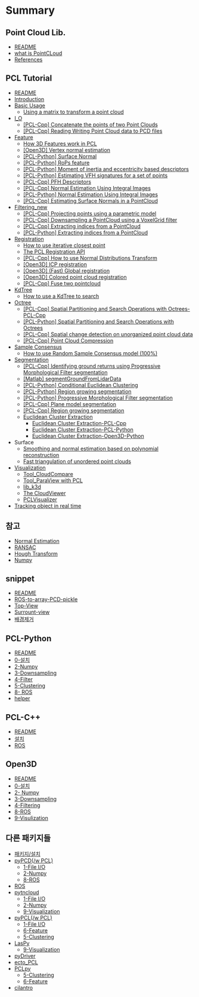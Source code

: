 # Summary

## Point Cloud Lib.

* [README](README.md)
* [what is PointCLoud](what-is-pointcloud.md)
* [References](references.md)

## PCL Tutorial

* [README](Tutorial/README.md)
* [Introduction](introduction.md)
* [Basic Usage](Tutorial/Basic-Usage/README.md)
  * [Using a matrix to transform a point cloud](Tutorial/Basic-Usage/using-a-matrix-to-transform-a-point-cloud.md)
* [I\_O](Tutorial/InputOutput/README.md)
  * [\[PCL-Cpp\] Concatenate the points of two Point Clouds](Tutorial/InputOutput/pcl-cpp-concatenate-the-points-of-two-point-clouds.md)
  * [\[PCL-Cpp\] Reading Writing Point Cloud data to PCD files](Tutorial/InputOutput/pcl-cpp-reading-writing-point-cloud-data-to-pcd-files.md)
* [Feature](Tutorial/Feature/README.md)
  * [How 3D Features work in PCL](Tutorial/Feature/how-3d-features-work-in-pcl.md)
  * [\[Open3D\] Vertex normal estimation](Tutorial/Feature/open3d-vertex-normal-estimation.md)
  * [\[PCL-Python\] Surface Normal](Tutorial/Feature/pcl-python-surface-normal.md)
  * [\[PCL-Python\] RoPs feature](Tutorial/Feature/pcl-python-rops-feature.md)
  * [\[PCL-Python\] Moment of inertia and eccentricity based descriptors](Tutorial/Feature/pcl-python-moment-of-inertia-and-eccentricity-based-descriptors.md)
  * [\[PCL-Python\] Estimating VFH signatures for a set of points](Tutorial/Feature/pcl-python-estimating-vfh-signatures-for-a-set-of-points.md)
  * [\[PCL-Cpp\] PFH Descriptors](Tutorial/Feature/pcl-cpp-pfh-descriptors.md)
  * [\[PCL-Cpp\] Normal Estimation Using Integral Images](Tutorial/Feature/pcl-cpp-normal-estimation-using-integral-images.md)
  * [\[PCL-Python\] Normal Estimation Using Integral Images](Tutorial/Feature/pcl-python-normal-estimation-using-integral-images.md)
  * [\[PCL-Cpp\] Estimating Surface Normals in a PointCloud](Tutorial/Feature/pcl-cpp-estimating-surface-normals-in-a-pointcloud.md)
* [Filtering\_new](Tutorial/Filtering/README.md)
  * [\[PCL-Cpp\] Projecting points using a parametric model](Tutorial/Filtering/pcl-cpp-projecting-points-using-a-parametric-model.md)
  * [\[PCL-Cpp\] Downsampling a PointCloud using a VoxelGrid filter](Tutorial/Filtering/pcl-cpp-downsampling-a-pointcloud-using-a-voxelgrid-filter.md)
  * [\[PCL-Cpp\] Extracting indices from a PointCloud](Tutorial/Filtering/pcl-cpp-extracting-indices-from-a-pointcloud.md)
  * [\[PCL-Python\] Extracting indices from a PointCloud](Tutorial/Filtering/pcl-python-extracting-indices-from-a-pointcloud.md)
* [Registration](Tutorial/Registration/README.md)
  * [How to use iterative closest point](Tutorial/Registration/iterative-closest-point.md)
  * [The PCL Registration API](Tutorial/Registration/the-pcl-registration-api.md)
  * [\[PCL-Cpp\] How to use Normal Distributions Transform](Tutorial/Registration/how-to-use-normal-distributions-transform.md)
  * [\[Open3D\] ICP registration](Tutorial/Registration/open3d-icp-registration.md)
  * [\[Open3D\] \(Fast\) Global registration](Tutorial/Registration/open3d-global-registration.md)
  * [\[Open3D\] Colored point cloud registration](Tutorial/Registration/open3d-colored-point-cloud-registration.md)
  * [\[PCL-Cpp\] Fuse two pointcloud ](Tutorial/Registration/pcl-cpp-fuse-two-pointcloud.md)
* [KdTree](Tutorial/KdTree/README.md)
  * [How to use a KdTree to search](Tutorial/KdTree/how-to-use-a-kdtree-to-search-PCL-Cpp.md)
* [Octree](Tutorial/Octree/README.md)
  * [\[PCL-Cpp\] Spatial Partitioning and Search Operations with Octrees-PCL-Cpp](Tutorial/Octree/spatial-partitioning-and-search-operations-with-octrees-PCL-Cpp.md)
  * [\[PCL-Python\] Spatial Partitioning and Search Operations with Octrees](Tutorial/Octree/spatial-partitioning-and-search-operations-with-octrees-PCL-Python.md)
  * [\[PCL-Cpp\] Spatial change detection on unorganized point cloud data](Tutorial/Octree/spatial-change-detection-on-unorganized-point-cloud-data-PCL-Cpp.md)
  * [\[PCL-Cpp\] Point Cloud Compression](Tutorial/Octree/point-cloud-compression-PCL-Cpp.md)
* [Sample Consensus](Tutorial/SampleConsensus/README.md)
  * [How to use Random Sample Consensus model \(100%\)](Tutorial/SampleConsensus/how-to-use-random-sample-consensus-model.md)
* [Segmentation](Tutorial/Segmentation/README.md)
  * [\[PCL-Cpp\] Identifying ground returns using Progressive Morphological Filter segmentation](Tutorial/Segmentation/pcl-cpp-identifying-ground-returns-using-progressive-morphological-filter-segmentation.md)
  * [\[Matlab\] segmentGroundFromLidarData](Tutorial/Segmentation/matlab-segmentgroundfromlidardata.md)
  * [\[PCL-Python\] Conditional Euclidean Clustering](Tutorial/Segmentation/pcl-python-conditional-euclidean-clustering.md)
  * [\[PCL-Python\] Region growing segmentation](Tutorial/Segmentation/pcl-python-region-growing-segmentation.md)
  * [\[PCL-Python\] Progressive Morphological Filter segmentation](Tutorial/Segmentation/pcl-python-progressive-morphological-filter-segmentation.md)
  * [\[PCL-Cpp\] Plane model segmentation](Tutorial/Segmentation/pcl-cpp-plane-model-segmentation.md)
  * [\[PCL-Cpp\] Region growing segmentation](Tutorial/Segmentation/pcl-cpp-region-growing-segmentation.md)
  * [Euclidean Cluster Extraction](Tutorial/Segmentation/euclidean-cluster-extraction.md)
    * [Euclidean Cluster Extraction-PCL-Cpp](Tutorial/Segmentation/euclidean-cluster-extraction-pcl-cpp.md)
    * [Euclidean Cluster Extraction-PCL-Python](Tutorial/Segmentation/euclidean-cluster-extraction-pcl-python.md)
    * [Euclidean Cluster Extraction-Open3D-Python](Tutorial/Segmentation/euclidean-cluster-extraction-open3d-python.md)
* Surface
  * [Smoothing and normal estimation based on polynomial reconstruction](smoothing-and-normal-estimation-based-on-polynomial-reconstruction.md)
  * [Fast triangulation of unordered point clouds](fast-triangulation-of-unordered-point-clouds.md)
* [Visualization](visualization.md)
  * [Tool\_CloudCompare](visualization/toolcloudcompare.md)
  * [Tool\_ParaView with PCL](visualization/toolparaview-with-pcl.md)
  * [lib\_k3d](visualization/libk3d.md)
  * [The CloudViewer](visualization/visualizing-point-clouds.md)
  * [PCLVisualizer](visualization/pclvisualizer.md)
* [Tracking object in real time](tracking-object-in-real-time.md)

## 참고

* [Normal Estimation](normal-estimation.md)
* [RANSAC](ransac.md)
* [Hough Transform](hough-transform.md)
* [Numpy](https://legacy.gitbook.com/book/adioshun/python_snippet/edit#/edit/master/packagenumpy.md?_k=s830r0)

## snippet

* [README](snippet/README.md)
* [ROS-to-array-PCD-pickle](snippet/ros-to-array.md)
* [Top-View](snippet/top-view.md)
* [Surrount-view](snippet/surround-view.md)
* [배경제거](snippet/bg-removal.md)

## PCL-Python

* [README](PCL-Python/README.md)
* [0-설치](PCL-Python/installation.md)
* [2-Numpy](PCL-Python/2-numpy.md)
* [3-Downsampling](PCL-Python/3-downsampling.md)
* [4-Filter](PCL-Python/4-filter.md)
* [5-Clustering](PCL-Python/5-clustering.md)
* [8- ROS](PCL-Python/8-ros.md)
* [helper](PCL-Python/helper.md)

## PCL-C++

* [README](PCL-Cpp/README.md)
* [설치](PCL-Cpp/installation.md)
* [ROS](PCL-Cpp/ros.md)

## Open3D

* [README](Open3D/README.md)
* [0-설치](Open3D/installation.md)
* [2- Numpy ](Open3D/2-numpy.md)
* [3-Downsampling](Open3D/3-downsampling.md)
* [4-Filtering](Open3D/4-filtering.md)
* [8-ROS](Open3D/8-ros.md)
* [9-Visulization](Open3D/9-visulization.md)

## 다른 패키지들

* [패키지/설치](installation.md)
* [pyPCD\(/w PCL\)](pypcd.md)
  * [1-File I/O](1-file-io.md)
  * [2-Numpy](2-numpy.md)
  * [8-ROS](8-ros.md)
* [ROS](ros.md)
* [pytncloud](pytncloud.md)
  * [1-File I/O](pytncloud/1-file-io.md)
  * [2-Numpy](pytncloud/2-numpy.md)
  * [9-Visualization](pytncloud/9-visualization.md)
* [pyPCL\(/w PCL\)](pypcl.md)
  * [1-File I/O](pypcl/1-file-io.md)
  * [6-Feature](pypcl/6-feature.md)
  * [5-Clustering](pypcl/5-clustering.md)
* [LasPy](laspy.md)
  * [9-Visualization](laspy/9-visualization.md)
* [pyDriver](pydriver.md)
* [ecto\_PCL](ectopcl.md)
* [PCLpy](pclpy.md)
  * [5-Clustering](5-clustering.md)
  * [6-Feature](6-feature.md)
* [cilantro](Others/cilantro.md)

